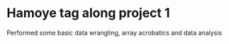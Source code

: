 # Hamoye tag along project 1
Performed some basic data wrangling, array acrobatics and data analysis

